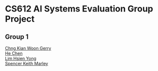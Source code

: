 # CS612 AI Systems Evaluation Group Project
## Group 1
[Chng Kian Woon Gerry](mailto:gerry.chng.2020@mitb.smu.edu.sg)<br>
[He Chen](chen.he.2020@mitb.smu.edu.sg)<br>
[Lim Hsien Yong](hy.lim.2021@mitb.smu.edu.sg)<br>
[Spencer Keith Marley](skmarley.2021@mitb.smu.edu.sg)<br>
